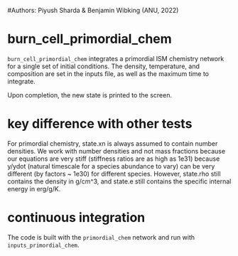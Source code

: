 #Authors: Piyush Sharda & Benjamin Wibking (ANU, 2022)

# burn_cell_primordial_chem

`burn_cell_primordial_chem` integrates a primordial ISM chemistry network 
 for a single set of initial conditions.  The density, temperature, and composition 
 are set in the inputs file, as well as the maximum time to integrate.

 Upon completion, the new state is printed to the screen.

# key difference with other tests

  For primordial chemistry, state.xn is always assumed to contain
  number densities. We work with number densities and not mass fractions
  because our equations are very stiff (stiffness ratios are as high as 1e31)
  because y/ydot (natural timescale for a species abundance to vary) can be 
  very different (by factors ~ 1e30) for different species.
  However, state.rho still contains the density in g/cm^3, and state.e 
  still contains the specific internal energy in erg/g/K.

# continuous integration

The code is built with the `primordial_chem` network and run with `inputs_primordial_chem`.
